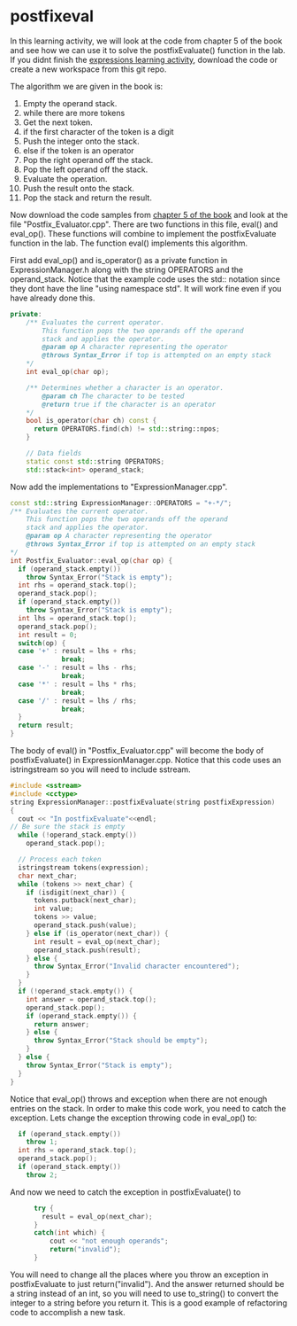 # postfixeval
In this learning activity, we will look at the code from chapter 5 of the book and see how we can use it to solve the postfixEvaluate() function in the lab.  If you didnt finish the [expressions learning activity](https://github.com/BYUCS235/expressions), download the code or create a new workspace from this git repo.

The algorithm we are given in the book is:
1. Empty the operand stack.
2. while there are more tokens
3. Get the next token.
4. if the first character of the token is a digit 
5. Push the integer onto the stack. 
6. else if the token is an operator 
7. Pop the right operand off the stack.
8. Pop the left operand off the stack.
9. Evaluate the operation.
10. Push the result onto the stack.
11. Pop the stack and return the result.

Now download the code samples from [chapter 5 of the book](http://bcs.wiley.com/he-bcs/Books?action=chapter&bcsId=2949&itemId=0471467553&chapterId=21529) and look at the file "Postfix_Evaluator.cpp".  There are two functions in this file, eval() and eval_op().  These functions will combine to implement the postfixEvaluate function in the lab.  The function eval() implements this algorithm.

First add eval_op() and is_operator() as a private function in ExpressionManager.h along with the string OPERATORS and the operand_stack.  Notice that the example code uses the std:: notation since they dont have the line "using namespace std".  It will work fine even if you have already done this.

```c++
private:
    /** Evaluates the current operator.
        This function pops the two operands off the operand
        stack and applies the operator.
        @param op A character representing the operator
        @throws Syntax_Error if top is attempted on an empty stack
    */
    int eval_op(char op);

    /** Determines whether a character is an operator.
        @param ch The character to be tested
        @return true if the character is an operator
    */
    bool is_operator(char ch) const {
      return OPERATORS.find(ch) != std::string::npos;
    }

    // Data fields
    static const std::string OPERATORS;
    std::stack<int> operand_stack;
```
Now add the implementations to "ExpressionManager.cpp". 
```c++
const std::string ExpressionManager::OPERATORS = "+-*/";
/** Evaluates the current operator.
    This function pops the two operands off the operand
    stack and applies the operator.
    @param op A character representing the operator
    @throws Syntax_Error if top is attempted on an empty stack
*/
int Postfix_Evaluator::eval_op(char op) {
  if (operand_stack.empty()) 
    throw Syntax_Error("Stack is empty");
  int rhs = operand_stack.top();
  operand_stack.pop();
  if (operand_stack.empty())
    throw Syntax_Error("Stack is empty");
  int lhs = operand_stack.top();
  operand_stack.pop();
  int result = 0;
  switch(op) {
  case '+' : result = lhs + rhs;
             break;
  case '-' : result = lhs - rhs;
             break;
  case '*' : result = lhs * rhs;
             break;
  case '/' : result = lhs / rhs;
             break;
  }
  return result;
}
```
The body of eval() in "Postfix_Evaluator.cpp" will become the body of postfixEvaluate() in ExpressionManager.cpp.  Notice that this code uses an istringstream so you will need to include sstream.
```c++
#include <sstream>
#include <cctype>
string ExpressionManager::postfixEvaluate(string postfixExpression)
{
  cout << "In postfixEvaluate"<<endl;
// Be sure the stack is empty
  while (!operand_stack.empty())
    operand_stack.pop();

  // Process each token
  istringstream tokens(expression);
  char next_char;
  while (tokens >> next_char) {
    if (isdigit(next_char)) {
      tokens.putback(next_char);
      int value;
      tokens >> value;
      operand_stack.push(value);
    } else if (is_operator(next_char)) {
      int result = eval_op(next_char);
      operand_stack.push(result);
    } else {
      throw Syntax_Error("Invalid character encountered");
    }
  }
  if (!operand_stack.empty()) {
    int answer = operand_stack.top();
    operand_stack.pop();
    if (operand_stack.empty()) {
      return answer;
    } else {
      throw Syntax_Error("Stack should be empty");
    }
  } else {
    throw Syntax_Error("Stack is empty");
  }
}
```
Notice that eval_op() throws and exception when there are not enough entries on the stack.  In order to make this code work, you need to catch the exception.  Lets change the exception throwing code in eval_op() to:
```c++
  if (operand_stack.empty()) 
    throw 1;
  int rhs = operand_stack.top();
  operand_stack.pop();
  if (operand_stack.empty())
    throw 2;
```
And now we need to catch the exception in postfixEvaluate() to
```c++
      try {
        result = eval_op(next_char);
      }
      catch(int which) {
          cout << "not enough operands";
          return("invalid");
      }
```
You will need to change all the places where you throw an exception in postfixEvaluate to just return("invalid").  And the answer returned should be a string instead of an int, so you will need to use to_string() to convert the integer to a string before you return it.  This is a good example of refactoring code to accomplish a new task.
